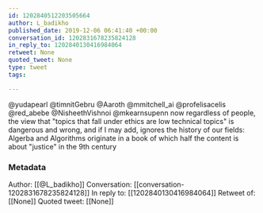 ```yaml
---
id: 1202840512203505664
author: L_badikho
published_date: 2019-12-06 06:41:40 +00:00
conversation_id: 1202831678235824128
in_reply_to: 1202840130416984064
retweet: None
quoted_tweet: None
type: tweet
tags:

---
```


@yudapearl @timnitGebru @Aaroth @mmitchell_ai @profelisacelis @red_abebe @NisheethVishnoi @mkearnsupenn now regardless of people, the view that "topics that fall under ethics are low technical topics" is dangerous and wrong, and if I may add, ignores the history of our fields: Algerba and Algorithms originate in a book of which half the content is about "justice" in the 9th century

### Metadata

Author: [[@L_badikho]]
Conversation: [[conversation-1202831678235824128]]
In reply to: [[1202840130416984064]]
Retweet of: [[None]]
Quoted tweet: [[None]]
